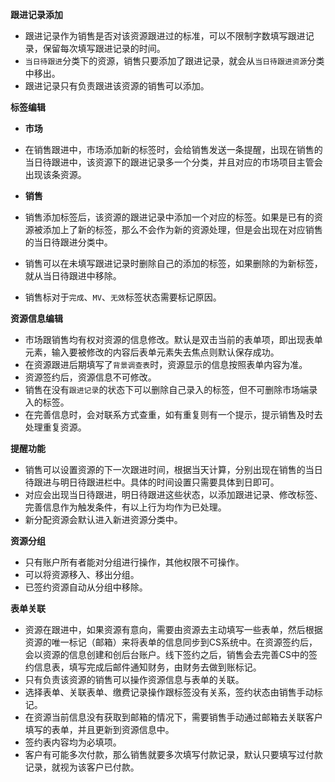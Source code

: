 **跟进记录添加**

- 跟进记录作为销售是否对该资源跟进过的标准，可以不限制字数填写跟进记录，保留每次填写跟进记录的时间。
- `当日待跟进`分类下的资源，销售只要添加了跟进记录，就会从`当日待跟进资源`分类中移出。
- 跟进记录只有负责跟进该资源的销售可以添加。

**标签编辑**

- **市场**

- 在销售跟进中，市场添加新的标签时，会给销售发送一条提醒，出现在销售的当日待跟进中，该资源下的跟进记录多一个分类，并且对应的市场项目主管会出现该条资源。

- **销售**

- 销售添加标签后，该资源的跟进记录中添加一个对应的标签。如果是已有的资源被添加上了新的标签，那么不会作为新的资源处理，但是会出现在对应销售的当日待跟进分类中。
- 销售可以在未填写跟进记录时删除自己的添加的标签，如果删除的为新标签，就从当日待跟进中移除。
- 销售标对于`完成`、`MV`、`无效`标签状态需要标记原因。

**资源信息编辑**

- 市场跟销售均有权对资源的信息修改。默认是双击当前的表单项，即出现表单元素，输入要被修改的内容后表单元素失去焦点则默认保存成功。
- 在资源跟进后期填写了`背景调查表`时，资源显示的信息按照表单内容为准。
- 资源签约后，资源信息不可修改。
- 销售在没有`跟进记录`的状态下可以删除自己录入的标签，但不可删除市场端录入的标签。
- 在完善信息时，会对联系方式查重，如有重复则有一个提示，提示销售及时去处理重复资源。

**提醒功能**

- 销售可以设置资源的下一次跟进时间，根据当天计算，分别出现在销售的当日待跟进与明日待跟进栏中。具体的时间设置只需要具体到日即可。
- 对应会出现当日待跟进，明日待跟进这些状态，以添加跟进记录、修改标签、完善信息作为触发条件，有以上行为均作为已处理。
- 新分配资源会默认进入新进资源分类中。

**资源分组**

- 只有账户所有者能对分组进行操作，其他权限不可操作。
- 可以将资源移入、移出分组。
- 已签约资源自动从分组中移除。

**表单关联**

- 资源在跟进中，如果资源有意向，需要由资源去主动填写一些表单，然后根据资源的唯一标记（邮箱）来将表单的信息同步到CS系统中。在资源签约后，会以资源的信息创建和创后台账户。线下签约之后，销售会去完善CS中的签约信息表，填写完成后邮件通知财务，由财务去做到账标记。
- 只有负责该资源的销售可以操作资源信息与表单的关联。
- 选择表单、关联表单、缴费记录操作跟标签没有关系，签约状态由销售手动标记。
- 在资源当前信息没有获取到邮箱的情况下，需要销售手动通过邮箱去关联客户填写的表单，并且更新到资源信息中。
- 签约表内容均为必填项。
- 客户有可能多次付款，那么销售就要多次填写付款记录，默认只要填写过付款记录，就视为该客户已付款。